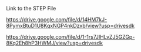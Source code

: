 Link to the STEP File

https://drive.google.com/file/d/14HM7kJ-8PymxBtuD1U8KqxNGP4nkDzxb/view?usp=drivesdk

https://drive.google.com/file/d/1-1rs7JIHLvZJ5GZGp-8Kq2Eh8hP3HWMJ/view?usp=drivesdk
